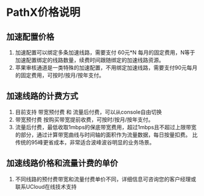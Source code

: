 # PathX价格说明

## 加速配置价格
1. 加速配置可以绑定多条加速线路，需要支付 60元*N 每月的固定费用，N等于加速配置绑定的线路数量，续费时间跟随绑定的加速线路资源。
2. 苹果审核通道是一类特殊的加速配置，不用绑定加速线路，需要支付90元每月的固定费用，可按时/按月/按年支付。

## 加速线路的计费方式
1. 目前支持 带宽预付费 和 流量后付费，可以从console自由切换
2. 带宽预付费 按购买带宽提前收费，可按时/按月/按年支付。
3. 流量后付费，最低收取1mbps的保底带宽费用，超过1mbps且不超过上限带宽的部分，通过计算带宽曲线与时间轴的面积作为流量数据，每日按量扣费。
比传统的95峰更省成本，非常适合波峰波谷明显的业务场景。

## 加速线路价格和流量计费的单价
1. 不同线路的预付费带宽和流量付费单价不同，详细信息可咨询您的客户经理或联系UCloud在线技术支持
